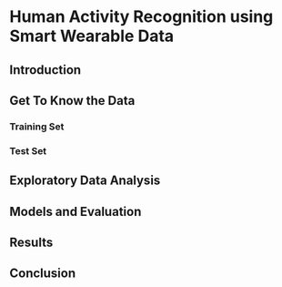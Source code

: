 # Human Activity Recognition using Smart Wearable Data

## Introduction

## Get To Know the Data
### Training Set

### Test Set


## Exploratory Data Analysis

## Models and Evaluation

## Results

## Conclusion



